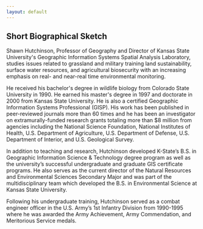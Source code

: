 ```yaml
---
layout: default
---
```


## Short Biographical Sketch ##

Shawn Hutchinson, Professor of Geography and Director of Kansas State University's Geographic Information Systems Spatial Analysis Laboratory, studies issues related to grassland and military training land sustainability, surface water resources, and agricultural biosecurity with an increasing emphasis on real- and near-real time environmental monitoring.

He received his bachelor's degree in wildlife biology from Colorado State University in 1990. He earned his master's degree in 1997 and doctorate in 2000 from Kansas State University. He is also a certified Geographic Information Systems Professional (GISP). His work has been published in peer-reviewed journals more than 60 times and he has been an investigator on extramurally-funded research grants totaling more than $8 million from agencies including the National Science Foundation, National Institutes of Health, U.S. Department of Agriculture, U.S. Department of Defense, U.S. Department of Interior, and U.S. Geological Survey.

In addition to teaching and research, Hutchinson developed K-State’s B.S. in Geographic Information Science & Technology degree program as well as the university’s successful undergraduate and graduate GIS certificate programs. He also serves as the current director of the Natural Resources and Environmental Sciences Secondary Major and was part of the multidisciplinary team which developed the B.S. in Environmental Science at Kansas State University.

Following his undergraduate training, Hutchinson served as a combat engineer officer in the U.S. Army’s 1st Infantry Division from 1990-1995 where he was awarded the Army Achievement, Army Commendation, and Meritorious Service medals.
